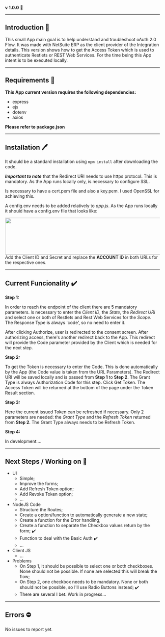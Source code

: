 **v 1.0.0** :hammer:

---

## Introduction :open_book:

This small App main goal is to help understand and troubleshoot oAuth 2.0 Flow. It was made with NetSuite ERP as the client provider of the Integration details. This version shows how to get the Access Token which is used to authenticate Restlets or REST Web Services. For the time being this App intent is to be executed locally.

---

## Requirements :file_folder:

**This App current version requires the following dependencies:**

- express
- ejs
- dotenv
- axios

**Please refer to package.json**

---

## Installation :pen:

It should be a standard installation using `npm install` after downloading the code.

**_Important to note_** that the Redirect URI needs to use https protocol. This is mandatory. As the App runs locally only, is necessary to configure SSL.

Is necessary to have a cert.pem file and also a key.pem. I used OpenSSL for achieving this.

A config.env needs to be added relatively to _app.js_. As the App runs locally it should have a config.env file that looks like:

<a href="https://www.facebook.com/andre.pinto.k/"><img src="https://i.imgur.com/Ahy2Fvj.jpg?1" align="left" height="120" width="600" ></a>

Add the Client ID and Secret and replace the **ACCOUNT ID** in both URLs for the respective ones.

---

## Current Funcionality :heavy_check_mark:

**Step 1:**

In order to reach the endpoint of the client there are 5 mandatory parameters. Is necessary to enter the _Client ID_, the _State_, the _Redirect URI_ and select one or both of Restlets and Rest Web Services for the _Scope_. The Response Type is always 'code', so no need to enter it.

After clicking Authorize, user is redirected to the consent screen. After authorizing access, there's another redirect back to the App. This redirect will provide the Code parameter provided by the Client which is needed for the next step.

**Step 2:**

To get the Token is necessary to enter the Code. This is done automatically by the App (the Code value is taken from the URL Parameters). The Redirect URI will be saved locally and is passed from **Step 1** to **Step 2**. The Grant Type is always Authorization Code for this step. Click Get Token.
The Access Token will be returned at the bottom of the page under the Token Result section.

**Step 3:**

Here the current issued Token can be refreshed if necessary. Only 2 parameters are needed: the _Grant Type_ and the _Refresh Token_ returned from **Step 2**.
The Grant Type always needs to be Refresh Token.

**Step 4:**

In development....

---

## Next Steps / Working on :construction:

- UI
  - Simple;
  - Improve the forms;
  - Add Refresh Token option;
  - Add Revoke Token option;
  - ...
- NodeJS Code
  - Structure the Routes;
  - Create a option/function to automatically generate a new state;
  - Create a function for the Error handling;
  - Create a function to separate the Checkbox values return by the form; :heavy_check_mark:
  - Function to deal with the Basic Auth :heavy_check_mark:
  - ...
- Client JS
  - ...
- Problems
  - On Step 1, it should be possible to select one or both checkboxes. None should not be possible. If none are selected this will break the flow;
  - On Step 2, one checkbox needs to be mandatory. None or both should not be possible, so I'll use Radio Buttons instead; :heavy_check_mark:
  - There are several I bet. Work in progress...

---

## Errors :no_entry:

No issues to report yet.
